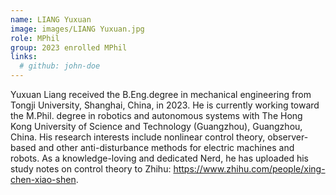 ```yaml
---
name: LIANG Yuxuan
image: images/LIANG Yuxuan.jpg
role: MPhil
group: 2023 enrolled MPhil
links:
  # github: john-doe
---
```


Yuxuan Liang received the B.Eng.degree in mechanical engineering from Tongji University, Shanghai, China, in 2023. He is currently working toward the M.Phil. degree in robotics and autonomous systems with The Hong Kong University of Science and Technology (Guangzhou), Guangzhou, China. His research interests include nonlinear control theory, observer-based and other anti-disturbance methods for electric machines and robots. As a knowledge-loving and dedicated Nerd, he has uploaded his study notes on control theory to Zhihu: https://www.zhihu.com/people/xing-chen-xiao-shen.
